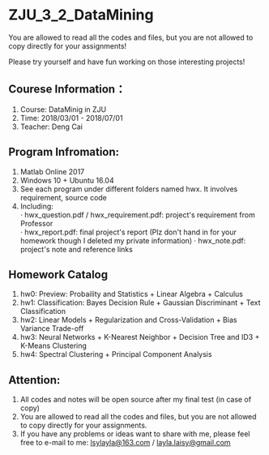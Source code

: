 # ZJU_3_2_DataMining

You are allowed to read all the codes and files, but you are not allowed to copy directly for your assignments!

Please try yourself and have fun working on those interesting projects!


## Courese Information：
1. Course: DataMinig in ZJU
2. Time: 2018/03/01 - 2018/07/01 
3. Teacher: Deng Cai

## Program Infromation:
1. Matlab Online 2017
2. Windows 10 + Ubuntu 16.04
3. See each program under different folders named hwx. It involves requirement, source code    
4. Including:    
    · hwx_question.pdf / hwx_requirement.pdf: project's requirement from Professor   
    · hwx_report.pdf: final project's report (Plz don't hand in for your homework though I deleted my private information)
    · hwx_note.pdf: project's note and reference links

## Homework Catalog
1. hw0: Preview: Probaility and Statistics + Linear Algebra + Calculus
2. hw1: Classification: Bayes Decision Rule + Gaussian Discriminant + Text Classification
3. hw2: Linear Models + Regularization and Cross-Validation + Bias Variance Trade-off
4. hw3: Neural Networks + K-Nearest Neighbor + Decision Tree and ID3 + K-Means Clustering
5. hw4: Spectral Clustering + Principal Component Analysis

## Attention:
1. All codes and notes will be open source after my final test (in case of copy)
2. You are allowed to read all the codes and files, but you are not allowed to copy directly for your assignments.
3. If you have any problems or ideas want to share with me, please feel free to e-mail to me: lsylayla@163.com / layla.laisy@gmail.com

